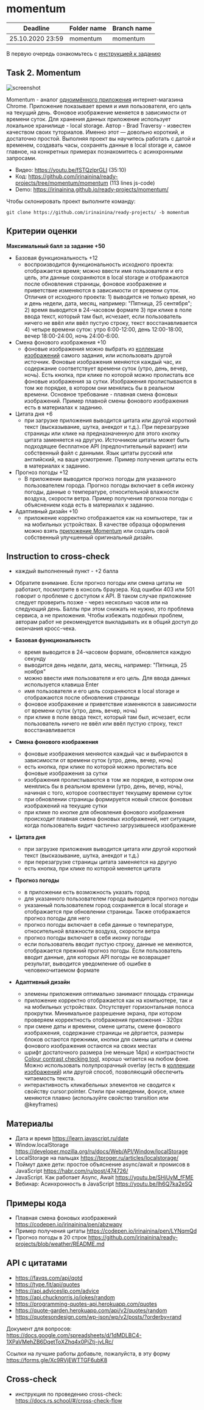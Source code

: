 # momentum

| Deadline         | Folder name | Branch name |
| ---------------- | ----------- | ----------- |
| 25.10.2020 23:59 | momentum    | momentum    |

В первую очередь ознакомьтесь с [инструкцией к заданию](introduction.md) 

## Task 2. Momentum

![screenshot](images/momentum.png)

Momentum - аналог [одноимённого приложения](https://chrome.google.com/webstore/detail/momentum/laookkfknpbbblfpciffpaejjkokdgca?hl=ru) интернет-магазина Chrome. Приложение показывает время и имя пользователя, его цель на текущий день. Фоновое изображение меняется в зависимости от времени суток. Для хранения данных приложение использует локальное хранилище - local storage. Автор - Brad Traversy - известен качеством своих туториалов. Именно этот — довольно короткий, и достаточно простой. Выполняя проект вы научитесь работать с датой и временем, создавать часы, сохранять данные в local storage и, самое главное, на конкретных примерах познакомитесь с асинхронными запросами. 

- Видео: https://youtu.be/fSTQzlprGLI (35:10)
- Код: https://github.com/irinainina/ready-projects/tree/momentum/momentum (113 lines js-code)
- Demo: https://irinainina.github.io/ready-projects/momentum/

Чтобы склонировать проект выполните команду:

`git clone https://github.com/irinainina/ready-projects/ -b momentum`

## Критерии оценки

**Максимальный балл за задание +50**

- Базовая функциональность +12
  - воспроизводится функциональность исходного проекта: отображается время; можно ввести имя пользователя и его цель, эти данные сохраняются в local storage и отображаются после обновления страницы, фоновое изображение и приветствие изменяются в зависимости от времени суток. Отличия от исходного проекта: 1) выводится не только время, но и день недели, дата, месяц, например: "Пятница, 25 сентября"; 2) время выводится в 24-часовом формате 3) при клике в поле ввода текст, который там был, исчезает, если пользователь ничего не ввёл или ввёл пустую строку, текст восстанавливается 4) четыре времени суток: утро 6:00-12:00, день 12:00-18:00, вечер 18:00-24:00, ночь 24:00-6:00.
- Смена фонового изображения +10
  - фоновые изображения можно выбрать из [коллекции изображений](https://github.com/irinainina/ready-projects/tree/momentum/momentum/assets/images) самого задания, или использовать другой источник. Фоновые изображения меняются каждый час, их содержание соответствует времени суток (утро, день, вечер, ночь). Есть кнопка, при клике по которой можно пролистать все фоновые изображения за сутки. Изображения пролистываются в том же порядке, в котором они менялись бы в реальном времени. Основное требование - плавная смена фоновых изображений. Пример плавной смены фонового изображения есть в материалах к заданию. 
- Цитата дня +6
  - при загрузке приложения выводится цитата или другой короткий текст (высказывание, шутка, анекдот и т.д.). При перезагрузке страницы или клике на предназначенную для этого кнопку цитата заменяется на другую. Источником цитаты может быть подходящее бесплатное API (предпочтительный вариант) или собственный файл с данными. Язык цитаты русский или английский, на ваше усмотрение. Пример получения цитаты есть в материалах к заданию.
- Прогноз погоды +12
  - В приложении выводится прогноз погоды для указанного пользователем города. Прогноз погоды включает в себя иконку погоды, данные о температуре, относительной влажности воздуха, скорости ветра. Пример получения прогноза погоды с объяснением кода есть в материалах к заданию.
- Адаптивный дизайн +10
  - приложение корректно отображается как на компьютере, так и на мобильных устройствах. В качестве образца оформления можно взять [приложение Momentum](https://chrome.google.com/webstore/detail/momentum/laookkfknpbbblfpciffpaejjkokdgca?hl=ru) или создать свой собственный улучшенный оригинальный дизайн.
  
## Instruction to cross-check
- каждый выполненный пункт - +2 балла
- Обратите внимание. Если прогноз погоды или смена цитаты не работают, посмотрите в консоль браузера. Код ошибки 403 или 501 говорит о проблеме с доступом к API. В таком случае приложение следует проверить позже - через несколько часов или на следующий день. Баллы при этом снижать не нужно, это проблема сервиса, а не приложения. Чтобы избежать подобных проблем, авторам работ не рекомендуется выкладывать их в общий доступ до окончания кросс-чека.

- **Базовая функциональность**
  - время выводится в 24-часовом формате, обновляется каждую секунду 
  - выводится день недели, дата, месяц, например: "Пятница, 25 ноября"
  - можно ввести имя пользователя и его цель. Для ввода данных используется клавиша Enter
  - имя пользователя и его цель сохраняются в local storage и отображаются после обновления страницы
  - фоновое изображение и приветствие изменяются в зависимости от времени суток (утро, день, вечер, ночь)
  - при клике в поле ввода текст, который там был, исчезает, если пользователь ничего не ввёл или ввёл пустую строку, текст восстанавливается
- **Смена фонового изображения**
  - фоновые изображения меняются каждый час и выбираются в зависимости от времени суток (утро, день, вечер, ночь)
  - есть кнопка, при клике по которой можно пролистать все фоновые изображения за сутки
  - изображения пролистываются в том же порядке, в котором они менялись бы в реальном времени (утро, день, вечер, ночь), начиная с того, которое соотвествует текущему времени суток
  - при обновлении страницы формируется новый список фоновых изображений на текущие сутки
  - при клике по кнопке для обновления фонового изображения происходит плавная смена фоновых изображений, нет ситуации, когда пользователь видит частично загрузившееся изображение
- **Цитата дня**
  - при загрузке приложения выводится цитата или другой короткий текст (высказывание, шутка, анекдот и т.д.)
  - при перезагрузке страницы цитата заменяется на другую
  - есть кнопка, при клике по которой меняется цитата
- **Прогноз погоды**
  - в приложении есть возможность указать город
  - для указанного пользователем города выводится прогноз погоды
  - указанный пользователем город сохраняется в local storage и отображается при обновлении страницы. Также отображается прогноз погоды для него
  - прогноз погоды включает в себя данные о температуре, относительной влажности воздуха, скорости ветра
  - прогноз погоды включает в себя иконку погоды 
  - если пользователь вводит пустую строку, данные не меняются, отображается прежний прогноз погоды. Если пользователь вводит данные, для которых API погоды не возвращает результат, выводится уведомление об ошибке в человекочитаемом формате
- **Адаптивный дизайн**
  - элемены приложения оптимально занимают площадь страницы
  - приложение корректно отображается как на компьютере, так и на мобильных устройствах. Отсутствует горизонтальная полоса прокрутки. Минимальное разрешение экрана, при котором проверяем корректность отображения приложения - 320px
  - при смене даты и времени, смене цитаты, смене фонового изображения, содержание страницы не дёргается, размеры блоков остаются прежними, кнопки для смены цитаты и смены фонового изображения остаются на своих местах
  - шрифт достаточного размера (не меньше 14рх) и контрастности [Colour contrast checking tool](https://www.bl2.ru/programing/colourcontrastcheck.html), хорошо читается на любом фоне. Можно использовать полупрозрачный overlay (есть в [коллекции изображений](https://github.com/irinainina/ready-projects/tree/momentum/momentum/assets/images)) или другой способ, позволяющий обеспечить читаемость текста.
  - интерактивность кликабельных элементов не сводится к свойству cursor:pointer. Стили при наведении, фокусе, клике меняются плавно (используйте свойство transition или @keyframes)

## Материалы

- Дата и время https://learn.javascript.ru/date
- Window.localStorage https://developer.mozilla.org/ru/docs/Web/API/Window/localStorage
- LocalStorage на пальцах https://tproger.ru/articles/localstorage/
- Поймут даже дети: простое объяснение async/await и промисов в JavaScript https://habr.com/ru/post/474726/
- JavaScript. Как работает Async, Await https://youtu.be/SHiUyM_fFME
- Вебинар: Асинхронность в JavaScript https://youtu.be/Ih6Q7ka2eSQ

## Примеры кода

- Плавная смена фоновых изображений https://codepen.io/irinainina/pen/abzwapy
- Пример получения цитаты https://codepen.io/irinainina/pen/LYNqmQd
- Прогноз погоды в 20 строк https://github.com/irinainina/ready-projects/blob/weather/README.md

## API с цитатами

- https://favqs.com/api/qotd
- https://type.fit/api/quotes
- https://api.adviceslip.com/advice
- https://api.chucknorris.io/jokes/random
- https://programming-quotes-api.herokuapp.com/quotes
- https://quote-garden.herokuapp.com/api/v2/quotes/random
- https://quotesondesign.com/wp-json/wp/v2/posts/?orderby=rand

Документ для вопросов: https://docs.google.com/spreadsheets/d/1dMDLBC4-1XPaVMehZB6DqetToXZhq4x0PiZtj-jvLRc/

Ссылки на лучшие работы добавьте, пожалуйста, в эту форму https://forms.gle/Xc9RVjEWTTGF6ubK8

## Cross-check

- инструкция по проведению cross-check: https://docs.rs.school/#/cross-check-flow
